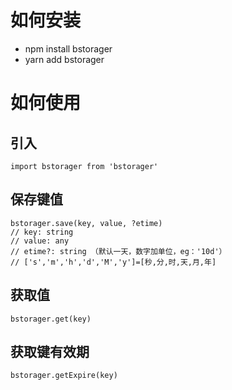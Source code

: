 # 如何安装
- npm install bstorager
- yarn add bstorager

# 如何使用
## 引入
```
import bstorager from 'bstorager'
```
## 保存键值
```
bstorager.save(key, value, ?etime)
// key: string
// value: any
// etime?: string （默认一天，数字加单位，eg：'10d'）
// ['s','m','h','d','M','y']=[秒,分,时,天,月,年]
```
## 获取值
```
bstorager.get(key)
```
## 获取键有效期
```
bstorager.getExpire(key)
```
